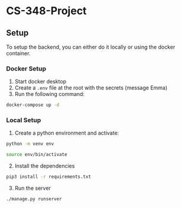 # CS-348-Project

## Setup
To setup the backend, you can either do it locally or using the docker container.

### Docker Setup
1. Start docker desktop
2. Create a `.env` file at the root with the secrets (message Emma)
3. Run the following command:
```bash
docker-compose up -d
```

### Local Setup
1. Create a python environment and activate:
```bash
python -m venv env

source env/bin/activate
```
2. Install the dependencies
```bash
pip3 install -r requirements.txt
```
3. Run the server
```bash
./manage.py runserver
```
